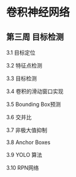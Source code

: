 # 卷积神经网络


## 第三周  目标检测



3.1  目标定位

3.2  特征点检测

3.3  目标检测

3.4  卷积的滑动窗口实现

3.5  Bounding Box预测

3.6  交并比

3.7  非极大值抑制

3.8  Anchor Boxes

3.9  YOLO 算法

3.10  RPN网络